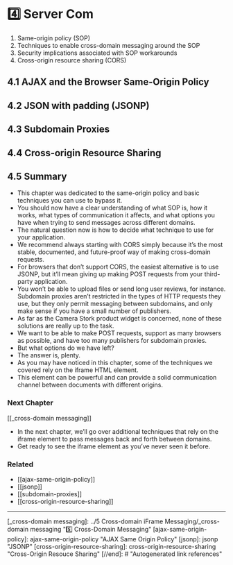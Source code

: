 # 4️⃣ Server Com

1. Same-origin policy (SOP)
2. Techniques to enable cross-domain messaging around the SOP
3. Security implications associated with SOP workarounds
4. Cross-origin resource sharing (CORS)

## **4.1 AJAX and the Browser Same-Origin Policy**

## **4.2 JSON with padding (JSONP)**

## **4.3 Subdomain Proxies**

## **4.4 Cross-origin Resource Sharing**

## **4.5 Summary**

- This chapter was dedicated to the same-origin policy and basic techniques you can use to bypass it.
- You should now have a clear understanding of what SOP is, how it works, what types of communication it affects, and what options you have when trying to send messages across different domains.
- The natural question now is how to decide what technique to use for your application.
- We recommend always starting with CORS simply because it’s the most stable, documented, and future-proof way of making cross-domain requests.
- For browsers that don’t support CORS, the easiest alternative is to use JSONP, but it’ll mean giving up making POST requests from your third-party application.
- You won’t be able to upload files or send long user reviews, for instance. Subdomain proxies aren’t restricted in the types of HTTP requests they use, but they only permit messaging between subdomains, and only make sense if you have a small number of publishers.
- As far as the Camera Stork product widget is concerned, none of these solutions are really up to the task.
- We want to be able to make POST requests, support as many browsers as possible, and have too many publishers for subdomain proxies.
- But what options do we have left?
- The answer is, plenty.
- As you may have noticed in this chapter, some of the techniques we covered rely on the iframe HTML element.
- This element can be powerful and can provide a solid communication channel between documents with different origins.

### Next Chapter

[[_cross-domain messaging]]

- In the next chapter, we’ll go over additional techniques that rely on the iframe element to pass messages back and forth between domains.
- Get ready to see the iframe element as you’ve never seen it before.

### Related

- [[ajax-same-origin-policy]]
- [[jsonp]]
- [[subdomain-proxies]]
- [[cross-origin-resource-sharing]]

---

[//begin]: # "Autogenerated link references for markdown compatibility"
[_cross-domain messaging]: ../5 Cross-domain iFrame Messaging/_cross-domain messaging "5️⃣ Cross-Domain Messaging"
[ajax-same-origin-policy]: ajax-same-origin-policy "AJAX Same Origin Policy"
[jsonp]: jsonp "JSONP"
[cross-origin-resource-sharing]: cross-origin-resource-sharing "Cross-Origin Resouce Sharing"
[//end]: # "Autogenerated link references"
